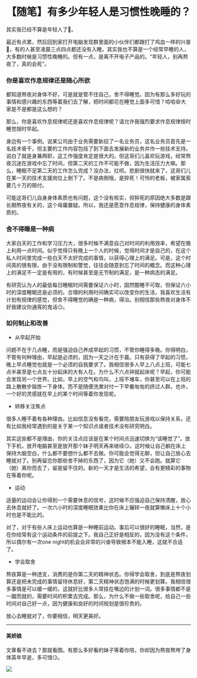 # 【随笔】有多少年轻人是习惯性晚睡的？


 其实我已经不算是年轻人了🤭。

最近有点累，然后回到家打开电脑发现群里面的小伙伴们都跟打了鸡血一样的兴奋🤩，有的人甚至凌晨三点四点都还没有入睡。其实我也不算是一个经常早睡的人，大多数时候是习惯性晚睡的。但有一点，是离不开电子产品的。“年轻人，别再熬夜了，真的会死”。

### 你是喜欢作息规律还是随心所欲

都知道熬夜对身体不好，可是就是管不住自己，舍不得睡觉。因为有那么多好玩的事情和感兴趣的东西等着我们去了解，把时间都花在睡觉上面多可惜？哈哈😄大家是不是都是这么想的？

那么，你是喜欢作息规律呢还是喜欢作息规律呢？请允许我强烈要求作息规律按时睡觉按时早起。

身边有一个事例。说某公司由于业务需要新招了一名业务员，这名业务员首先是一名技术骨干，但主要的工作内容包括了到下面去发展新的业务并作一些技术支持。说白了就是身兼两职，这工作强度肯定是很大的。但这哥们儿喜欢玩游戏，经常熬夜沉迷在游戏中忘了时间，但第二天的工作不可能不做，因为生活压力大嘛。那么，睡眠不足第二天的工作怎么完成？没办法，扛呗。悲剧很快就来了，这哥们儿在某一天的技术支援岗位上倒下了。不是病倒哦，是猝死！可怜的老板，被家属索要几十万的赔付。

可能这哥们儿自身身体素质也有问题，这个没有核实，但猝死的原因绝大多数是跟长期熬夜有关的，这个毋庸置疑。所以，我还是愿意作息规律，保持健康的身体素质的。

### 舍不得睡是一种病

大家白天的工作和学习压力大，很多时候不满意自己对时间的利用效率，希望在晚上利用一点时间。似乎觉得只有晚上一个人的时候，觉得时间才是自己的，在这个私人时间里完成一些白天不太好完成的事情，以获得心理上的满足。可是，这个时间真的很有限，由于没有限制和警觉，往往会随意到忘了时间的概念。而这种心理上的满足不一定是有用的，有时候甚至是无节制的满足，是一种病态的满足。

有研究认为人的最低每日睡眠时间需要保证六小时，固然酣睡不可取，但保证六小时的深度睡眠还是必须的。合理的利用时间确实可以改变你的生活，我喜欢生活有计划有规律的感觉，但舍不得睡觉的确是一种病，得治。别相信那些熬夜对身体不好我建议你通宵的鬼话😏。

### 如何制止和改善

-  从早起开始

问题不在于几点睡，而是强迫自己养成早起的习惯，不管你睡得多晚。你得明白，不管有何种理由，早起是必须的，因为一天之计在于晨。只有获得了早起的习惯，晚上早点睡觉也就是一个必须的自我要求了。我相信很多人早上八点上班，可能七点半甚至是七点五十分起床的大有人在。为什么不六点钟就起床呢？早起，你可能会发现另一个世界。比如，早上的空气和鸟叫，上班不堵车，你甚至可以在上班的路上散散步锻炼一下身体。而不是随便洗漱对付一下早餐匆匆的挤过人群。也许，一个好的灵感就在早上的某个时间等着你发现呢。

-  转移关注焦点 

很多人睡不着有各种理由。比如信息没有看完，需要陪朋友玩游戏以保持关系，还有比如我经常遇到的是关于某一个知识点或者技术没有研究明白。

其实这些都不是理由，你的关注点应该是在某个时间点迅速切换为“该睡觉了”。放下手机，放开电脑甚至是放开那个妹子明天再来继续😏。这时候让自己躺在床上保持大脑空白，什么都不要想什么都不去做。你可能会觉得无聊，但让自己放心去睡就对了。别再留恋你那些舍不掉的东西了，因为它（她）又不会跑。就算它（她）离你而去了，留是留不住的。新的一天才是生活的希望，会有更精彩的事物在等着你呢。

- 运动

适量的运动会让你得到一个需要休息的信号，这时候不应强迫自己保持清醒，放心去休息就好了。一次六小时的深度睡眠效果比你在床上辗转一夜就算懒床上十个小时也是不能比的。

对了，对于有些人床上运动也算是一种睡前运动。事后可以很好的睡眠，当然，是在你经常有这个运动条件的前提之下。我自己正好是相反的，因为没有这个条件，所以偶尔有一次one night的机会会非常的兴奋导致根本不能入睡，这就不合适了。

- 学会取舍

熬夜算是一种透支，消费的是你第二天的精神状态。你得学会取舍，到底是熬夜划算还是把未完成的事情留待休息好，第二天精神状态饱满的时候更划算。我相信很多事情是可以缓一缓的，这就好比很多人常挂在嘴边的计划一词。很多事情都不是一蹴而就的，需要时间的积累去完成。那么，为什么不做一些取舍呢，给自己一些时间对自己好一点，因为健康和良好的时间规划是很珍贵的。



放心去睡就对了，你要相信，明天更美好。

---

#### 美娇娘

文章看不进去？那就看图。有那么多好看的妹子等着你陪，你却因为熬夜熬垮了身体英年早逝，多可惜😏。

![](https://img.1078503.org/imgs/2019/07/f9f7bb12895c6d44.jpg)
